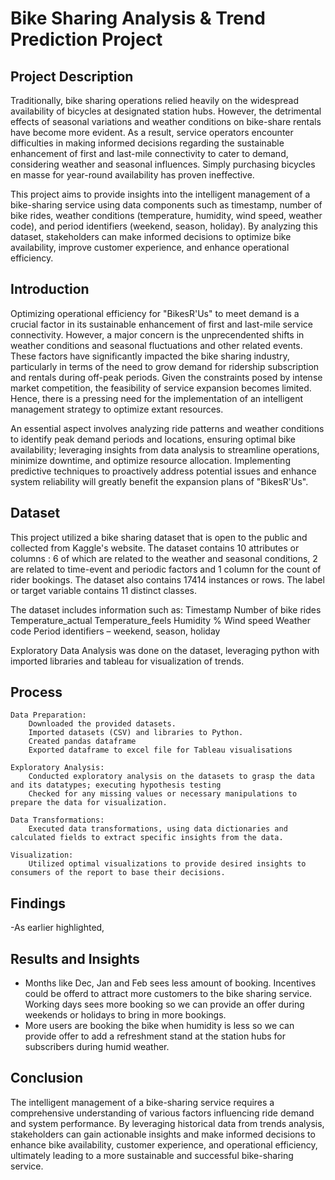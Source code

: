 # Bike Sharing Analysis & Trend Prediction Project

## Project Description
Traditionally, bike sharing operations relied heavily on the widespread availability of bicycles at designated station hubs. However, the detrimental effects of seasonal variations and weather conditions on bike-share rentals have become more evident. As a result, service operators encounter difficulties in making informed decisions regarding the sustainable enhancement of first and last-mile connectivity to cater to demand, considering weather and seasonal influences. Simply purchasing bicycles en masse for year-round availability has proven ineffective.

This project aims to provide insights into the intelligent management of a bike-sharing service using data components such as timestamp, number of bike rides, weather conditions (temperature, humidity, wind speed, weather code), and period identifiers (weekend, season, holiday). By analyzing this dataset, stakeholders can make informed decisions to optimize bike availability, improve customer experience, and enhance operational efficiency.

## Introduction
Optimizing operational efficiency for "BikesR'Us" to meet demand is a crucial factor in its sustainable enhancement of first and last-mile service connectivity. However, a major concern is the unprecendented shifts in weather conditions and seasonal fluctuations and other related events. These factors have significantly impacted the bike sharing industry, particularly in terms of the need to grow demand for ridership subscription and rentals during off-peak periods. Given the constraints posed by intense market competition, the feasibility of service expansion becomes limited. Hence, there is a pressing need for the implementation of an intelligent management strategy to optimize extant resources.

An essential aspect involves analyzing ride patterns and weather conditions to identify peak demand periods and locations, ensuring optimal bike availability; leveraging insights from data analysis to streamline operations, minimize downtime, and optimize resource allocation. Implementing predictive techniques to proactively address potential issues and enhance system reliability will greatly benefit the expansion plans of "BikesR'Us".

## Dataset

This project utilized a bike sharing dataset that is open to the public and collected from Kaggle's website. The dataset contains 10 attributes or columns : 6 of which are related to the weather and seasonal conditions, 2 are related to time-event and periodic factors and 1 column for the count of rider bookings. The dataset also contains 17414 instances or rows. The label or target variable contains 11 distinct classes.

The dataset includes information such as:
Timestamp
Number of bike rides
Temperature_actual
Temperature_feels
Humidity %
Wind speed
Weather code
Period identifiers – weekend, season, holiday

Exploratory Data Analysis was done on the dataset, leveraging python with imported libraries and tableau for visualization of trends.

## Process
    Data Preparation:
        Downloaded the provided datasets.
        Imported datasets (CSV) and libraries to Python.
        Created pandas dataframe
        Exported dataframe to excel file for Tableau visualisations

    Exploratory Analysis:
        Conducted exploratory analysis on the datasets to grasp the data and its datatypes; executing hypothesis testing
        Checked for any missing values or necessary manipulations to prepare the data for visualization.

    Data Transformations:
        Executed data transformations, using data dictionaries and calculated fields to extract specific insights from the data.

    Visualization:
        Utilized optimal visualizations to provide desired insights to consumers of the report to base their decisions.

## Findings
-As earlier highlighted, 


## Results and Insights
- Months like Dec, Jan and Feb sees less amount of booking. Incentives could be offerd to attract more customers to the bike sharing service. Working days sees more booking so we can provide an offer during weekends or holidays to bring in more bookings.
- More users are booking the bike when humidity is less so we can provide offer to add a refreshment stand at the station hubs for subscribers during humid weather.


## Conclusion
The intelligent management of a bike-sharing service requires a comprehensive understanding of various factors influencing ride demand and system performance. By leveraging historical data from trends analysis, stakeholders can gain actionable insights and make informed decisions to enhance bike availability, customer experience, and operational efficiency, ultimately leading to a more sustainable and successful bike-sharing service.
